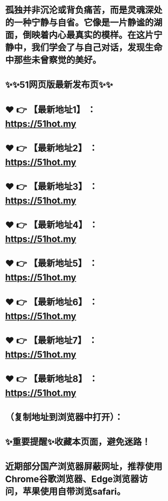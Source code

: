 # 孤独并非沉沦或背负痛苦，而是灵魂深处的一种宁静与自省。它像是一片静谧的湖面，倒映着内心最真实的模样。在这片宁静中，我们学会了与自己对话，发现生命中那些未曾察觉的美好。
# ✨✨51网页版最新发布页✨✨
# ❤️ 👉 【最新地址1】 ：https://51hot.my
# ❤️ 👉 【最新地址2】 ：https://51hot.my
# ❤️ 👉 【最新地址3】 ：https://51hot.my
# ❤️ 👉 【最新地址4】 ：https://51hot.my
# ❤️ 👉 【最新地址5】 ：https://51hot.my
# ❤️ 👉 【最新地址6】 ：https://51hot.my
# ❤️ 👉 【最新地址7】 ：https://51hot.my
# ❤️ 👉 【最新地址8】 ：https://51hot.my
# （复制地址到浏览器中打开）：
# ✨重要提醒✨收藏本页面，避免迷路！
# 近期部分国产浏览器屏蔽网址，推荐使用Chrome谷歌浏览器、Edge浏览器访问，苹果使用自带浏览safari。
